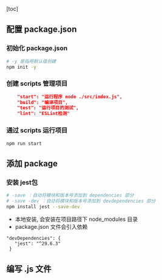 
[toc]

## 配置 package.json

### 初始化 package.json

```sh
# -y 是指用默认值创建
npm init -y
```

### 创建 scripts 管理项目
```json
    "start": "运行程序 node ./src/index.js",
    "build": "编译项目",
    "test": "运行项目的测试",
    "lint": "ESLint检测"
```

### 通过 scripts 运行项目
```
npm run start 
```


## 添加 package
### 安装 jest包
```sh
# -save ：自动将模块和版本号添加到 dependencies 部分
# -save -dev ：自动将模块和版本号添加到 devdependencies 部分
npm install jest --save-dev
```
- 本地安装, 会安装在项目路径下 node_modules 目录
- package.json 文件会引入依赖
```
"devDependencies": {
   "jest": "^29.6.3"
 }
```

## 编写 .js 文件